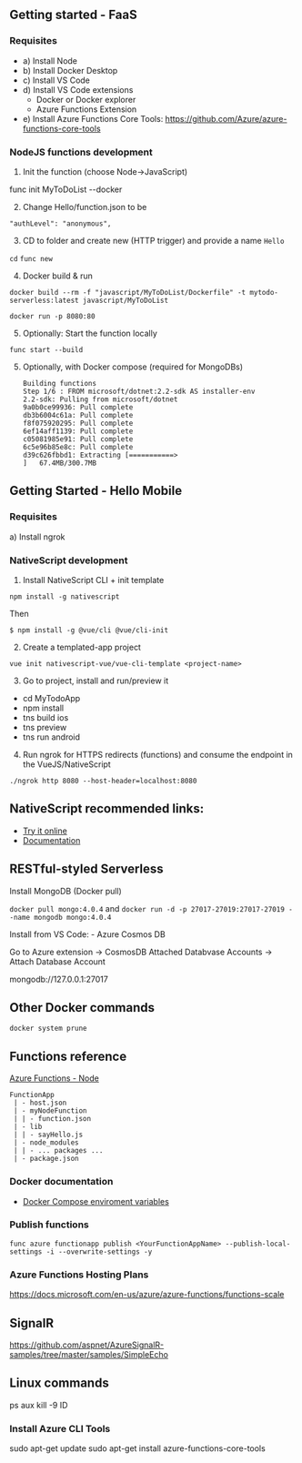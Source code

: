 

## Getting started - FaaS

### Requisites

- a) Install Node
- b) Install Docker Desktop
- c) Install VS Code
- d) Install VS Code extensions
    - Docker or Docker explorer
    - Azure Functions Extension
- e) Install Azure Functions Core Tools: 
    https://github.com/Azure/azure-functions-core-tools

### NodeJS functions development

1) Init the function (choose Node->JavaScript)

func init MyToDoList --docker

2) Change Hello/function.json to be       

`"authLevel": "anonymous",`

3) CD to folder and create new (HTTP trigger) and provide a name `Hello`

`cd`
`func new`

4) Docker build & run

`docker build --rm -f "javascript/MyToDoList/Dockerfile" -t mytodo-serverless:latest javascript/MyToDoList`

`docker run -p 8080:80`

5) Optionally: Start the function locally

`func start --build`


5) Optionally, with Docker compose (required for MongoDBs)

    ```
    Building functions
    Step 1/6 : FROM microsoft/dotnet:2.2-sdk AS installer-env
    2.2-sdk: Pulling from microsoft/dotnet
    9a0b0ce99936: Pull complete
    db3b6004c61a: Pull complete
    f8f075920295: Pull complete
    6ef14aff1139: Pull complete
    c05081985e91: Pull complete
    6c5e96b85e8c: Pull complete
    d39c626fbbd1: Extracting [===========>                                       ]   67.4MB/300.7MB
    ```


## Getting Started - Hello Mobile

### Requisites

a) Install ngrok


### NativeScript development
1) Install NativeScript CLI + init template

`npm install -g nativescript`

Then

`$ npm install -g @vue/cli @vue/cli-init`

2) Create a templated-app project

`vue init nativescript-vue/vue-cli-template <project-name>`

3) Go to project, install and run/preview it

- cd MyTodoApp
- npm install
- tns build ios
- tns preview
- tns run android

4) Run ngrok for HTTPS redirects (functions) and consume the endpoint in the VueJS/NativeScript

`./ngrok http 8080 --host-header=localhost:8080`

## NativeScript recommended links:

- [Try it online](https://play.nativescript.org/)
- [Documentation](https://nativescript-vue.org/en/docs/introduction/)

## RESTful-styled Serverless

Install MongoDB (Docker pull)

`docker pull mongo:4.0.4` and
`docker run -d -p 27017-27019:27017-27019 --name mongodb mongo:4.0.4`

Install from VS Code: 
    - Azure Cosmos DB

Go to Azure extension -> CosmosDB
Attached Databvase Accounts -> Attach Database Account

mongodb://127.0.0.1:27017

## Other Docker commands

`docker system prune`

## Functions reference

[Azure Functions - Node](https://docs.microsoft.com/en-us/azure/azure-functions/functions-reference-node)
```
FunctionApp
 | - host.json
 | - myNodeFunction
 | | - function.json
 | - lib
 | | - sayHello.js
 | - node_modules
 | | - ... packages ...
 | - package.json
```

### Docker documentation
- [Docker Compose enviroment variables](https://docs.docker.com/compose/environment-variables/)

### Publish functions

`func azure functionapp publish <YourFunctionAppName> --publish-local-settings -i --overwrite-settings -y`

### Azure Functions Hosting Plans

https://docs.microsoft.com/en-us/azure/azure-functions/functions-scale

## SignalR

https://github.com/aspnet/AzureSignalR-samples/tree/master/samples/SimpleEcho

## Linux commands

ps aux
kill -9 ID

### Install Azure CLI Tools
sudo apt-get update
sudo apt-get install azure-functions-core-tools
